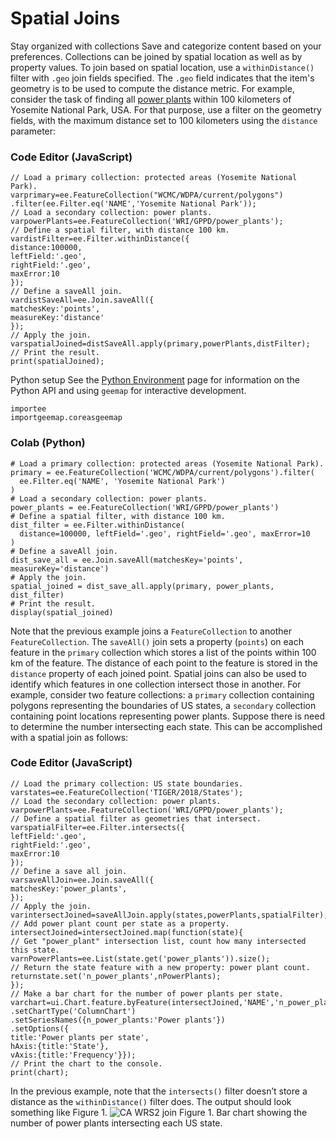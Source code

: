  
#  Spatial Joins 
Stay organized with collections  Save and categorize content based on your preferences. 
Collections can be joined by spatial location as well as by property values. To join based on spatial location, use a `withinDistance()` filter with `.geo` join fields specified. The `.geo` field indicates that the item's geometry is to be used to compute the distance metric. For example, consider the task of finding all [ power plants](https://developers.google.com/earth-engine/datasets/catalog/WRI_GPPD_power_plants) within 100 kilometers of Yosemite National Park, USA. For that purpose, use a filter on the geometry fields, with the maximum distance set to 100 kilometers using the `distance` parameter:
### Code Editor (JavaScript)
```
// Load a primary collection: protected areas (Yosemite National Park).
varprimary=ee.FeatureCollection("WCMC/WDPA/current/polygons")
.filter(ee.Filter.eq('NAME','Yosemite National Park'));
// Load a secondary collection: power plants.
varpowerPlants=ee.FeatureCollection('WRI/GPPD/power_plants');
// Define a spatial filter, with distance 100 km.
vardistFilter=ee.Filter.withinDistance({
distance:100000,
leftField:'.geo',
rightField:'.geo',
maxError:10
});
// Define a saveAll join.
vardistSaveAll=ee.Join.saveAll({
matchesKey:'points',
measureKey:'distance'
});
// Apply the join.
varspatialJoined=distSaveAll.apply(primary,powerPlants,distFilter);
// Print the result.
print(spatialJoined);
```

Python setup
See the [ Python Environment](https://developers.google.com/earth-engine/guides/python_install) page for information on the Python API and using `geemap` for interactive development.
```
importee
importgeemap.coreasgeemap
```

### Colab (Python)
```
# Load a primary collection: protected areas (Yosemite National Park).
primary = ee.FeatureCollection('WCMC/WDPA/current/polygons').filter(
  ee.Filter.eq('NAME', 'Yosemite National Park')
)
# Load a secondary collection: power plants.
power_plants = ee.FeatureCollection('WRI/GPPD/power_plants')
# Define a spatial filter, with distance 100 km.
dist_filter = ee.Filter.withinDistance(
  distance=100000, leftField='.geo', rightField='.geo', maxError=10
)
# Define a saveAll join.
dist_save_all = ee.Join.saveAll(matchesKey='points', measureKey='distance')
# Apply the join.
spatial_joined = dist_save_all.apply(primary, power_plants, dist_filter)
# Print the result.
display(spatial_joined)
```

Note that the previous example joins a `FeatureCollection` to another `FeatureCollection`. The `saveAll()` join sets a property (`points`) on each feature in the `primary` collection which stores a list of the points within 100 km of the feature. The distance of each point to the feature is stored in the `distance` property of each joined point.
Spatial joins can also be used to identify which features in one collection intersect those in another. For example, consider two feature collections: a `primary` collection containing polygons representing the boundaries of US states, a `secondary` collection containing point locations representing power plants. Suppose there is need to determine the number intersecting each state. This can be accomplished with a spatial join as follows:
### Code Editor (JavaScript)
```
// Load the primary collection: US state boundaries.
varstates=ee.FeatureCollection('TIGER/2018/States');
// Load the secondary collection: power plants.
varpowerPlants=ee.FeatureCollection('WRI/GPPD/power_plants');
// Define a spatial filter as geometries that intersect.
varspatialFilter=ee.Filter.intersects({
leftField:'.geo',
rightField:'.geo',
maxError:10
});
// Define a save all join.
varsaveAllJoin=ee.Join.saveAll({
matchesKey:'power_plants',
});
// Apply the join.
varintersectJoined=saveAllJoin.apply(states,powerPlants,spatialFilter);
// Add power plant count per state as a property.
intersectJoined=intersectJoined.map(function(state){
// Get "power_plant" intersection list, count how many intersected this state.
varnPowerPlants=ee.List(state.get('power_plants')).size();
// Return the state feature with a new property: power plant count.
returnstate.set('n_power_plants',nPowerPlants);
});
// Make a bar chart for the number of power plants per state.
varchart=ui.Chart.feature.byFeature(intersectJoined,'NAME','n_power_plants')
.setChartType('ColumnChart')
.setSeriesNames({n_power_plants:'Power plants'})
.setOptions({
title:'Power plants per state',
hAxis:{title:'State'},
vAxis:{title:'Frequency'}});
// Print the chart to the console.
print(chart);
```

In the previous example, note that the `intersects()` filter doesn’t store a distance as the `withinDistance()` filter does. The output should look something like Figure 1.
![CA WRS2 join](https://developers.google.com/static/earth-engine/images/Join_example_us_power_plants.png) Figure 1. Bar chart showing the number of power plants intersecting each US state. 
